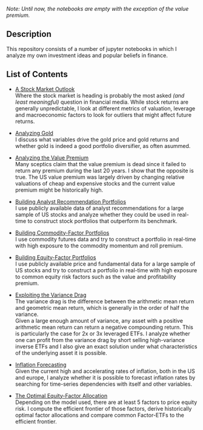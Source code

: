 *Note: Until now, the notebooks are empty with the exception of the value premium.*  

## Description
This repository consists of a number of jupyter notebooks in which I analyze my own investment ideas and popular beliefs in finance.

## List of Contents

- [A Stock Market Outlook](https://github.com/Jon-Nie/investment_ideas/blob/main/a_stock_market_outlook.ipynb)  
Where the stock market is heading is probably the most asked *(and least meaningful)* question in financial media. While stock returns are generally unpredictable, I look at different metrics of valuation, leverage and macroeconomic factors to look for outliers that might affect future returns.

- [Analyzing Gold](https://github.com/Jon-Nie/investment_ideas/blob/main/analyzing_gold.ipynb)  
I discuss what variables drive the gold price and gold returns and whether gold is indeed a good portfolio diversifier, as often asummed.

- [Analyzing the Value Premium](https://github.com/Jon-Nie/investment_ideas/blob/main/analyzing_the_value_premium.ipynb)  
Many sceptics claim that the value premium is dead since it failed to return any premium during the last 20 years. I show that the opposite is true. The US value premium was largely driven by changing relative valuations of cheap and expensive stocks and the current value premium might be historically high.

- [Building Analyst Recommendation Portfolios](https://github.com/Jon-Nie/investment_ideas/blob/main/building_analyst_recommendation_portfolios.ipynb)  
I use publicly available data of analyst recommendations for a large sample of US stocks and analyze whether they could be used in real-time to construct stock portfolios that outperform its benchmark.

- [Building Commodity-Factor Portfolios](https://github.com/Jon-Nie/investment_ideas/blob/main/building_commodity_factor_portfolios.ipynb)  
I use commodity futures data and try to construct a portfolio in real-time with high exposure to the commodity momentum and roll premium.

- [Building Equity-Factor Portfolios](https://github.com/Jon-Nie/investment_ideas/blob/main/building_equity_factor_portfolios.ipynb)  
I use publicly available price and fundamental data for a large sample of US stocks and try to construct a portfolio in real-time with high exposure to common equity risk factors such as the value and profitability premium.

- [Exploiting the Variance Drag](https://github.com/Jon-Nie/investment_ideas/blob/main/exploiting_the_variance_drag.ipynb)  
The variance drag is the difference between the arithmetic mean return and geometric mean return, which is generally in the order of half the variance.  
Given a large enough amount of variance, any asset with a positive arithmetic mean return can return a negative compounding return. This is particularly the case for 2x or 3x leveraged ETFs. I analyze whether one can profit from the variance drag by short selling high-variance inverse ETFs and I also give an exact solution under what characteristics of the underlying asset it is possible.

- [Inflation Forecasting](https://github.com/Jon-Nie/investment_ideas/blob/main/inflation_forecasting.ipynb)  
Given the current high and accelerating rates of inflation, both in the US and europe, I analyze whether it is possible to forecast inflation rates by searching for time-series dependencies with itself and other variables.

- [The Optimal Equity-Factor Allocation](https://github.com/Jon-Nie/investment_ideas/blob/main/the_optimal_equity_factor_allocation.ipynb)  
Depending on the model used, there are at least 5 factors to price equity risk. I compute the efficient frontier of those factors, derive historically optimal factor allocations and compare common Factor-ETFs to the efficient frontier.